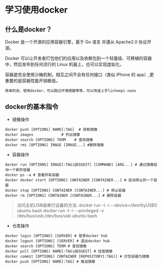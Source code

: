 # 学习使用docker

## **什么是docker？**

Docker 是一个开源的应用容器引擎，基于 Go 语言 并遵从 Apache2.0 协议开源。

Docker 可以让开发者打包他们的应用以及依赖包到一个轻量级、可移植的容器中，然后发布到任何流行的 Linux 机器上，也可以实现虚拟化。

容器是完全使用沙箱机制，相互之间不会有任何接口（类似 iPhone 的 app）,更重要的是容器性能开销极低。

`简单的说，使用docker，可以跳过环境搭建等等，可以快速上手licheepi-nano`

## **docker的基本指令**

- 镜像操作

```shell
docker push [OPTIONS] NAME[:TAG]  # 获取镜像
docker images             # 列出镜像
docker search [OPTIONS] TERM    # 查找镜像
docker rmi [OPTIONS] IMAGE [IMAGE...] #删除镜像
```

- 容器操作

```shell
docker run [OPTIONS] IMAGE[:TAG|@DIGEST] [COMMAND] [ARG...] # 通过镜像启动一个新的容器
docker ps -a # 查看所有容器
docker docker start [OPTIONS] CONTAINER [CONTAINER...] # 启动停止的一个容器
docker stop [OPTIONS] CONTAINER [CONTAINER...] # 停止容器
docker rm [OPTIONS] CONTAINER [CONTAINER...] # 删除容器
```

> 访问主机USB或串行设备的方法:
> docker run -t -i --device=/dev/ttyUSB0 ubuntu bash
> docker run -t -i --privileged -v /dev/bus/usb:/dev/bus/usb ubuntu bash

- 仓库操作

```shell
docker login [OPTIONS] [SERVER] # 登录docker hub
docker logout [OPTIONS] [SERVER] # 退出docker hub
docker search [OPTIONS] TERM # 查找镜像
docker pull [OPTIONS] NAME[:TAG|@DIGEST] # 拉取镜像
docker commit [OPTIONS] CONTAINER [REPOSITORY[:TAG]] # 打包容器为镜像
docker push [OPTIONS] NAME[:TAG] # 推送镜像
```
